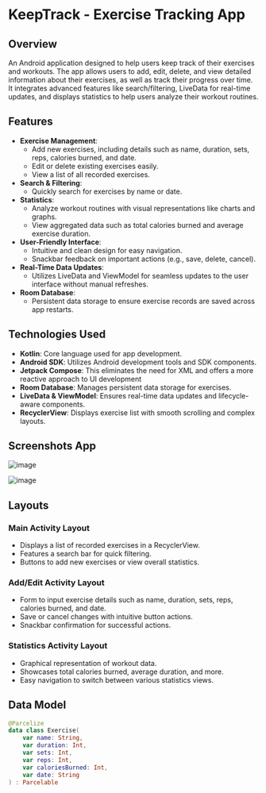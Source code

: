 # KeepTrack - Exercise Tracking App

## Overview

An Android application designed to help users keep track of their exercises and workouts. The app allows users to add, edit, delete, and view detailed information about their exercises, as well as track their progress over time. It integrates advanced features like search/filtering, LiveData for real-time updates, and displays statistics to help users analyze their workout routines.

## Features

- **Exercise Management**: 
  - Add new exercises, including details such as name, duration, sets, reps, calories burned, and date.
  - Edit or delete existing exercises easily.
  - View a list of all recorded exercises.
- **Search & Filtering**: 
  - Quickly search for exercises by name or date.
- **Statistics**: 
  - Analyze workout routines with visual representations like charts and graphs.
  - View aggregated data such as total calories burned and average exercise duration.
- **User-Friendly Interface**:
  - Intuitive and clean design for easy navigation.
  - Snackbar feedback on important actions (e.g., save, delete, cancel).
- **Real-Time Data Updates**: 
  - Utilizes LiveData and ViewModel for seamless updates to the user interface without manual refreshes.
- **Room Database**: 
  - Persistent data storage to ensure exercise records are saved across app restarts.

## Technologies Used

- **Kotlin**: Core language used for app development.
- **Android SDK**: Utilizes Android development tools and SDK components.
- **Jetpack Compose**: This eliminates the need for XML and offers a more reactive approach to UI development
- **Room Database**: Manages persistent data storage for exercises.
- **LiveData & ViewModel**: Ensures real-time data updates and lifecycle-aware components.
- **RecyclerView**: Displays exercise list with smooth scrolling and complex layouts.

## Screenshots App

![image](https://github.com/user-attachments/assets/b4b88df3-56f4-42cb-be28-78f508794a66)

![image](https://github.com/user-attachments/assets/8887841c-d57d-4637-9d45-7e16f42155de)


## Layouts

### Main Activity Layout
- Displays a list of recorded exercises in a RecyclerView.
- Features a search bar for quick filtering.
- Buttons to add new exercises or view overall statistics.

### Add/Edit Activity Layout
- Form to input exercise details such as name, duration, sets, reps, calories burned, and date.
- Save or cancel changes with intuitive button actions.
- Snackbar confirmation for successful actions.

### Statistics Activity Layout
- Graphical representation of workout data.
- Showcases total calories burned, average duration, and more.
- Easy navigation to switch between various statistics views.

## Data Model

```kotlin
@Parcelize
data class Exercise(
    var name: String,
    var duration: Int,
    var sets: Int,
    var reps: Int,
    var caloriesBurned: Int,
    var date: String
) : Parcelable
